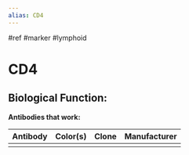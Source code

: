 ```yaml
---
alias: CD4
---
```


#ref #marker #lymphoid 

# CD4

**Biological Function:**
- 

**Antibodies that work:**

| Antibody | Color(s) | Clone |   Manufacturer  |
| -------- | -------- | ----- | --- |
|          |          |       |     |
